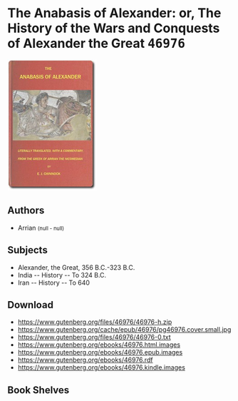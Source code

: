 # The Anabasis of Alexander: or, The History of the Wars and Conquests of Alexander the Great <kbd>46976</kbd>

![](./cover.medium.jpg "")

## Authors


 - Arrian <small>(null - null)</small>

## Subjects


 - Alexander, the Great, 356 B.C.-323 B.C.
 - India -- History -- To 324 B.C.
 - Iran -- History -- To 640

## Download


 - https://www.gutenberg.org/files/46976/46976-h.zip
 - https://www.gutenberg.org/cache/epub/46976/pg46976.cover.small.jpg
 - https://www.gutenberg.org/files/46976/46976-0.txt
 - https://www.gutenberg.org/ebooks/46976.html.images
 - https://www.gutenberg.org/ebooks/46976.epub.images
 - https://www.gutenberg.org/ebooks/46976.rdf
 - https://www.gutenberg.org/ebooks/46976.kindle.images

## Book Shelves


